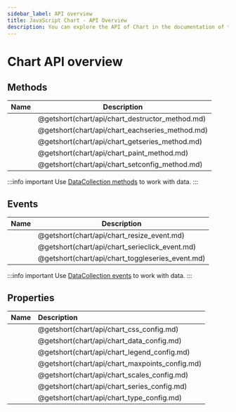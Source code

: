 ```yaml
---
sidebar_label: API overview
title: JavaScript Chart - API Overview 
description: You can explore the API of Chart in the documentation of the DHTMLX JavaScript UI library. Browse developer guides and API reference, try out code examples and live demos, and download a free 30-day evaluation version of DHTMLX Suite 7.
---
```


# Chart API overview

## Methods

| Name                                     | Description                                     |
| ---------------------------------------- | ----------------------------------------------- |
| [](chart/api/chart_destructor_method.md) | @getshort(chart/api/chart_destructor_method.md) |
| [](chart/api/chart_eachseries_method.md) | @getshort(chart/api/chart_eachseries_method.md) |
| [](chart/api/chart_getseries_method.md)  | @getshort(chart/api/chart_getseries_method.md)  |
| [](chart/api/chart_paint_method.md)      | @getshort(chart/api/chart_paint_method.md)      |
| [](chart/api/chart_setconfig_method.md)  | @getshort(chart/api/chart_setconfig_method.md)  |

:::info important
Use [DataCollection methods](data_collection/index.md) to work with data. 
:::

## Events

| Name                                      | Description                                      |
| ----------------------------------------- | ------------------------------------------------ |
| [](chart/api/chart_resize_event.md)       | @getshort(chart/api/chart_resize_event.md)       |
| [](chart/api/chart_serieclick_event.md)   | @getshort(chart/api/chart_serieclick_event.md)   |
| [](chart/api/chart_toggleseries_event.md) | @getshort(chart/api/chart_toggleseries_event.md) |

:::info important
Use [DataCollection events](data_collection/index.md#events) to work with data. 
:::

## Properties

| Name                                    | Description                                    |
| :-------------------------------------- | :--------------------------------------------- |
| [](chart/api/chart_css_config.md)       | @getshort(chart/api/chart_css_config.md)       |
| [](chart/api/chart_data_config.md)      | @getshort(chart/api/chart_data_config.md)      |
| [](chart/api/chart_legend_config.md)    | @getshort(chart/api/chart_legend_config.md)    |
| [](chart/api/chart_maxpoints_config.md) | @getshort(chart/api/chart_maxpoints_config.md) |
| [](chart/api/chart_scales_config.md)    | @getshort(chart/api/chart_scales_config.md)    |
| [](chart/api/chart_series_config.md)    | @getshort(chart/api/chart_series_config.md)    |
| [](chart/api/chart_type_config.md)      | @getshort(chart/api/chart_type_config.md)      |
